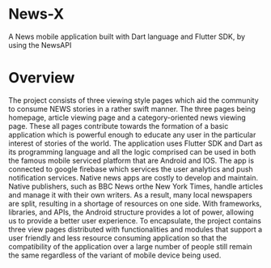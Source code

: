 # News-X
A News mobile application built with Dart language and Flutter SDK, by using the NewsAPI

# Overview
The project consists of three viewing style pages which aid the community to consume
NEWS stories in a rather swift manner. The three pages being homepage, article viewing page
and a category-oriented news viewing page. These all pages contribute towards the formation
of a basic application which is powerful enough to educate any user in the particular interest of
stories of the world. The application uses Flutter SDK and Dart as its programming language
and all the logic comprised can be used in both the famous mobile serviced platform that are
Android and IOS. The app is connected to google firebase which services the user analytics
and push notification services.
Native news apps are costly to develop and maintain. Native publishers, such as BBC News
orthe New York Times, handle articles and manage it with their own writers. As a result, many
local newspapers are split, resulting in a shortage of resources on one side. With frameworks,
libraries, and APIs, the Android structure provides a lot of power, allowing us to provide a
better user experience.
To encapsulate, the project contains three view pages distributed with functionalities and
modules that support a user friendly and less resource consuming application so that the
compatibility of the application over a large number of people still remain the same regardless
of the variant of mobile device being used.

